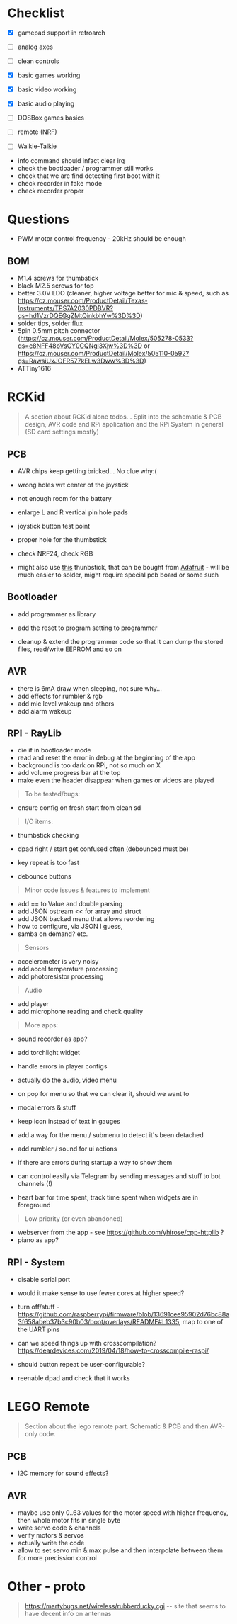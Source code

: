 # Checklist

- [X] gamepad support in retroarch
- [ ] analog axes
- [ ] clean controls
- [X] basic games working
- [X] basic video working
- [X] basic audio playing
- [ ] DOSBox games basics
- [ ] remote (NRF)
- [ ] Walkie-Talkie


- info command should infact clear irq
- check the bootloader / programmer still works
- check that we are find detecting first boot with it
- check recorder in fake mode
- check recorder proper

# Questions

- PWM motor control frequency - 20kHz should be enough

## BOM

- M1.4 screws for thumbstick
- black M2.5 screws for top
- better 3.0V LDO (cleaner, higher voltage better for mic & speed, such as https://cz.mouser.com/ProductDetail/Texas-Instruments/TPS7A2030PDBVR?qs=hd1VzrDQEGgZMtQinkbhYw%3D%3D)
- solder tips, solder flux
- 5pin 0.5mm pitch connector (https://cz.mouser.com/ProductDetail/Molex/505278-0533?qs=c8NFF48pVsCY0CQNgl3Xjw%3D%3D or https://cz.mouser.com/ProductDetail/Molex/505110-0592?qs=RawsiUxJOFR577kELw3Dww%3D%3D)
- ATTiny1616

# RCKid

> A section about RCKid alone todos... Split into the schematic & PCB design, AVR code and RPi application and the RPi System in general (SD card settings mostly)

## PCB

- AVR chips keep getting bricked... No clue why:(
- wrong holes wrt center of the joystick
- not enough room for the battery

- enlarge L and R vertical pin hole pads
- joystick button test point
- proper hole for the thumbstick

- check NRF24, check RGB
- might also use [this](http://k-silver.com/html_products/JP19%EF%BC%88%E6%AD%A3%E6%8F%92%E8%93%9D%E8%89%B2%E6%91%87%E6%9D%86%EF%BC%89-833.html) thunbstick, that can be bought from [Adafruit](https://www.adafruit.com/product/5628) - will be much easier to solder, might require special pcb board or some such

## Bootloader

- add programmer as library


- add the reset to program setting to programmer
- cleanup & extend the programmer code so that it can dump the stored files, read/write EEPROM and so on

## AVR

- there is 6mA draw when sleeping, not sure why...
- add effects for rumbler & rgb 
- add mic level wakeup and others
- add alarm wakeup

## RPI - RayLib

- die if in bootloader mode 
- read and reset the error in debug at the beginning of the app
- background is too dark on RPi, not so much on X
- add volume progress bar at the top
- make even the header disappear when games or videos are played

> To be tested/bugs: 

- ensure config on fresh start from clean sd

> I/O items:

- thumbstick checking
- dpad right / start get confused often (debounced must be)

- key repeat is too fast
- debounce buttons

> Minor code issues & features to implement

- add == to Value and double parsing
- add JSON ostream << for array and struct
- add JSON backed menu that allows reordering
- how to configure, via JSON I guess,
- samba on demand? etc.

> Sensors 

- accelerometer is very noisy
- add accel temperature processing
- add photoresistor processing

> Audio 

- add player 
- add microphone reading and check quality 

> More apps:

- sound recorder as app?  
- add torchlight widget



- handle errors in player configs
- actually do the audio, video menu
- on pop for menu so that we can clear it, should we want to
- modal errors & stuff
- keep icon instead of text in gauges
- add a way for the menu / submenu to detect it's been detached
- add rumbler / sound for ui actions
- if there are errors during startup a way to show them
- can control easily via Telegram by sending messages and stuff to bot channels (!)
- heart bar for time spent, track time spent when widgets are in foreground

> Low priority (or even abandoned)

- webserver from the app - see https://github.com/yhirose/cpp-httplib ?
- piano as app?

## RPI - System

- disable serial port
- would it make sense to use fewer cores at higher speed? 

- turn off/stuff - https://github.com/raspberrypi/firmware/blob/13691cee95902d76bc88a3f658abeb37b3c90b03/boot/overlays/README#L1335, map to one of the UART pins 

- can we speed things up with crosscompilation? https://deardevices.com/2019/04/18/how-to-crosscompile-raspi/

- should button repeat be user-configurable? 
- reenable dpad and check that it works

# LEGO Remote

> Section about the lego remote part. Schematic & PCB and then AVR-only code. 

## PCB

- I2C memory for sound effects? 

## AVR

- maybe use only 0..63 values for the motor speed with higher frequency, then whole motor fits in single byte 
- write servo code & channels
- verify motors & servos
- actually write the code
- allow to set servo min & max pulse and then interpolate between them for more precission control

# Other - proto

> https://martybugs.net/wireless/rubberducky.cgi -- site that seems to have decent info on antennas
